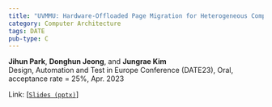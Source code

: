 ```yaml
---
title: "UVMMU: Hardware-Offloaded Page Migration for Heterogeneous Computing"
category: Computer Architecture
tags: DATE
pub-type: C
---
```


**Jihun Park**, **Donghun Jeong**, and **Jungrae Kim** <br>
Design, Automation and Test in Europe Conference (DATE23), Oral, acceptance rate = 25%, Apr. 2023

Link: [[```Slides (pptx)```](https://github.com/scalable-arch/scalable-arch.github.io/raw/main/_posts/Slides/%5BDATE'23%5D%20UVMMU.pptx)]
